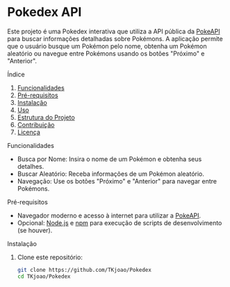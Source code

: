# Pokedex API

Este projeto é uma Pokedex interativa que utiliza a API pública da [PokeAPI](https://pokeapi.co/) para buscar informações detalhadas sobre Pokémons. A aplicação permite que o usuário busque um Pokémon pelo nome, obtenha um Pokémon aleatório ou navegue entre Pokémons usando os botões "Próximo" e "Anterior".

 Índice
1. [Funcionalidades](#funcionalidades)
2. [Pré-requisitos](#pré-requisitos)
3. [Instalação](#instalação)
4. [Uso](#uso)
5. [Estrutura do Projeto](#estrutura-do-projeto)
6. [Contribuição](#contribuição)
7. [Licença](#licença)

 Funcionalidades
- Busca por Nome: Insira o nome de um Pokémon e obtenha seus detalhes.
- Buscar Aleatório: Receba informações de um Pokémon aleatório.
- Navegação: Use os botões "Próximo" e "Anterior" para navegar entre Pokémons.

 Pré-requisitos
- Navegador moderno e acesso à internet para utilizar a [PokeAPI](https://pokeapi.co/).
- Opcional: [Node.js](https://nodejs.org/) e [npm](https://www.npmjs.com/) para execução de scripts de desenvolvimento (se houver).

 Instalação
1. Clone este repositório:
   ```bash
   git clone https://github.com/TKjoao/Pokedex
   cd TKjoao/Pokedex


